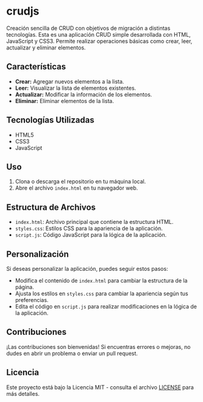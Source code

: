 # crudjs
Creación sencilla de CRUD con objetivos de migración a distintas tecnologías.
Esta es una aplicación CRUD simple desarrollada con HTML, JavaScript y CSS3. Permite realizar operaciones básicas como crear, leer, actualizar y eliminar elementos.

## Características

- **Crear:** Agregar nuevos elementos a la lista.
- **Leer:** Visualizar la lista de elementos existentes.
- **Actualizar:** Modificar la información de los elementos.
- **Eliminar:** Eliminar elementos de la lista.

## Tecnologías Utilizadas

- HTML5
- CSS3
- JavaScript

## Uso

1. Clona o descarga el repositorio en tu máquina local.
2. Abre el archivo `index.html` en tu navegador web.

## Estructura de Archivos

- `index.html`: Archivo principal que contiene la estructura HTML.
- `styles.css`: Estilos CSS para la apariencia de la aplicación.
- `script.js`: Código JavaScript para la lógica de la aplicación.

## Personalización

Si deseas personalizar la aplicación, puedes seguir estos pasos:

- Modifica el contenido de `index.html` para cambiar la estructura de la página.
- Ajusta los estilos en `styles.css` para cambiar la apariencia según tus preferencias.
- Edita el código en `script.js` para realizar modificaciones en la lógica de la aplicación.

## Contribuciones

¡Las contribuciones son bienvenidas! Si encuentras errores o mejoras, no dudes en abrir un problema o enviar un pull request.

## Licencia

Este proyecto está bajo la Licencia MIT - consulta el archivo [LICENSE](LICENSE) para más detalles.
